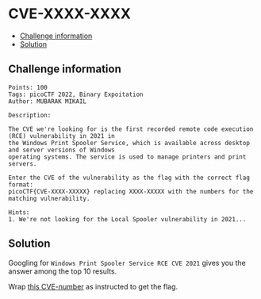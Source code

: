 # CVE-XXXX-XXXX

- [Challenge information](CVE-XXXX-XXXX.md#challenge-information)
- [Solution](CVE-XXXX-XXXX.md#solution)

## Challenge information
```
Points: 100
Tags: picoCTF 2022, Binary Expoitation
Author: MUBARAK MIKAIL

Description:

The CVE we're looking for is the first recorded remote code execution (RCE) vulnerability in 2021 in 
the Windows Print Spooler Service, which is available across desktop and server versions of Windows 
operating systems. The service is used to manage printers and print servers.

Enter the CVE of the vulnerability as the flag with the correct flag format:
picoCTF{CVE-XXXX-XXXXX} replacing XXXX-XXXXX with the numbers for the matching vulnerability.

Hints:
1. We're not looking for the Local Spooler vulnerability in 2021...
```

## Solution

Googling for `Windows Print Spooler Service RCE CVE 2021` gives you the answer among the top 10 results.

Wrap [this CVE-number](https://msrc.microsoft.com/update-guide/vulnerability/CVE-2021-34527) as instructed to get the flag.
